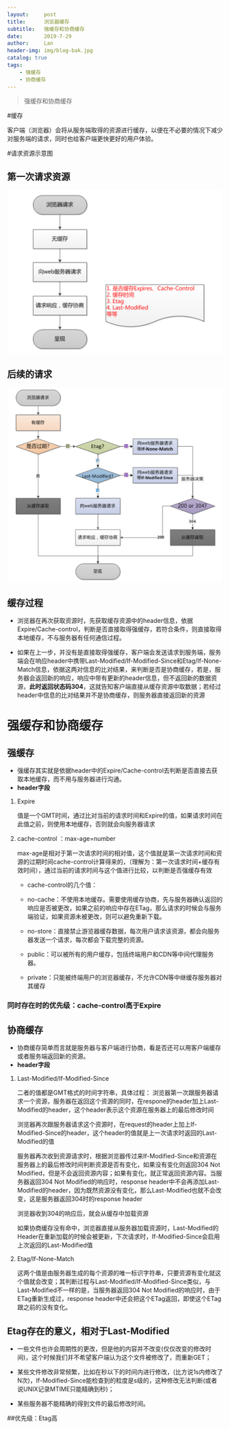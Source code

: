 ```yaml
---
layout:     post
title:      浏览器缓存
subtitle:   强缓存和协商缓存
date:       2019-7-29
author:     Lan
header-img: img/blog-bak.jpg
catalog: true
tags:
    - 强缓存
    - 协商缓存
---
```

>强缓存和协商缓存

#缓存

 客户端（浏览器）会将从服务端取得的资源进行缓存，以便在不必要的情况下减少对服务端的请求，同时也给客户端更快更好的用户体验。

#请求资源示意图

## 第一次请求资源
![第一次请求资源](img/19-7-29-缓存01.jpg)
## 后续的请求
![后续请求资源](img/19-7-29-缓存02.jpg)

## 缓存过程
- 浏览器在再次获取资源时，先获取缓存资源中的header信息，依据Expire/Cache-control，判断是否直接取得强缓存，若符合条件，则直接取得本地缓存，不与服务器有任何通信过程。

- 如果在上一步，并没有是直接取得强缓存，客户端会发送请求到服务端，服务端会在响应header中携带Last-Modified/If-Modified-Since和Etag/If-None-Match信息，依据这两对信息的比对结果，来判断是否是协商缓存，若是，服务器会返回新的响应，响应中带有更新的header信息，但不返回新的数据资源，**此时返回状态码304**，这就告知客户端直接从缓存资源中取数据；若经过header中信息的比对结果并不是协商缓存，则服务器直接返回新的资源


# 强缓存和协商缓存

## 强缓存
- 强缓存其实就是依据header中的Expire/Cache-control去判断是否直接去获取本地缓存，而不用与服务器进行沟通。
- **header字段**
1. Expire
  
   值是一个GMT时间，通过比对当前的请求时间和Expire的值，如果请求时间在此值之前，则使用本地缓存，否则就会向服务器请求
2. cache-control ：max-age=number
   
   
   max-age是相对于第一次请求时间的相对值，这个值就是第一次请求时间和资源的过期时间cache-control计算得来的，（理解为：第一次请求时间+缓存有效时间），通过当前的请求时间与这个值进行比较，以判断是否强缓存有效

    - cache-control的几个值：
  
    - no-cache：不使用本地缓存。需要使用缓存协商，先与服务器确认返回的响应是否被更改，如果之前的响应中存在ETag，那么请求的时候会与服务端验证，如果资源未被更改，则可以避免重新下载。
  
   - no-store：直接禁止游览器缓存数据，每次用户请求该资源，都会向服务器发送一个请求，每次都会下载完整的资源。

   - public：可以被所有的用户缓存，包括终端用户和CDN等中间代理服务器。

   - private：只能被终端用户的浏览器缓存，不允许CDN等中继缓存服务器对其缓存
  
### 同时存在时的优先级：cache-control高于Expire 

## 协商缓存
- 协商缓存简单而言就是服务器与客户端进行协商，看是否还可以用客户端缓存或者服务端返回新的资源。
-  **header字段**
  1. Last-Modified/If-Modified-Since
    
        二者的值都是GMT格式的时间字符串，具体过程：
        浏览器第一次跟服务器请求一个资源，服务器在返回这个资源的同时，在respone的header加上Last-Modified的header，这个header表示这个资源在服务器上的最后修改时间

        浏览器再次跟服务器请求这个资源时，在request的header上加上If-Modified-Since的header，这个header的值就是上一次请求时返回的Last-Modified的值

        服务器再次收到资源请求时，根据浏览器传过来If-Modified-Since和资源在服务器上的最后修改时间判断资源是否有变化，如果没有变化则返回304 Not Modified，但是不会返回资源内容；如果有变化，就正常返回资源内容。当服务器返回304 Not Modified的响应时，response header中不会再添加Last-Modified的header，因为既然资源没有变化，那么Last-Modified也就不会改变，这是服务器返回304时的response header

        浏览器收到304的响应后，就会从缓存中加载资源

        如果协商缓存没有命中，浏览器直接从服务器加载资源时，Last-Modified的Header在重新加载的时候会被更新，下次请求时，If-Modified-Since会启用上次返回的Last-Modified值

2. Etag/If-None-Match

    这两个值是由服务器生成的每个资源的唯一标识字符串，只要资源有变化就这个值就会改变；其判断过程与Last-Modified/If-Modified-Since类似，与Last-Modified不一样的是，当服务器返回304 Not Modified的响应时，由于ETag重新生成过，response header中还会把这个ETag返回，即使这个ETag跟之前的没有变化。
## Etag存在的意义，相对于Last-Modified

- 一些文件也许会周期性的更改，但是他的内容并不改变(仅仅改变的修改时间)，这个时候我们并不希望客户端认为这个文件被修改了，而重新GET；

- 某些文件修改非常频繁，比如在秒以下的时间内进行修改，(比方说1s内修改了N次)，If-Modified-Since能检查到的粒度是s级的，这种修改无法判断(或者说UNIX记录MTIME只能精确到秒)；

- 某些服务器不能精确的得到文件的最后修改时间。

##优先级：Etag高